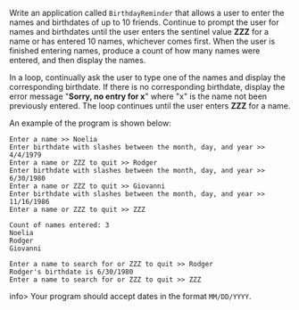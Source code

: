 Write an application called `BirthdayReminder` that allows a user to enter the names and birthdates of up to 10 friends. Continue to prompt the user for names and birthdates until the user enters the sentinel value **ZZZ** for a name or has entered 10 names, whichever comes first. When the user is finished entering names, produce a count of how many names were entered, and then display the names. 

In a loop, continually ask the user to type one of the names and display the corresponding birthdate. If there is no corresponding birthdate, display the error message "**Sorry, no entry for x**" where "x" is the name not been previously entered. The loop continues until the user enters **ZZZ** for a name. 

An example of the program is shown below:

```
Enter a name >> Noelia 
Enter birthdate with slashes between the month, day, and year >> 4/4/1979
Enter a name or ZZZ to quit >> Rodger
Enter birthdate with slashes between the month, day, and year >> 6/30/1980
Enter a name or ZZZ to quit >> Giovanni
Enter birthdate with slashes between the month, day, and year >> 11/16/1986
Enter a name or ZZZ to quit >> ZZZ

Count of names entered: 3
Noelia 
Rodger
Giovanni

Enter a name to search for or ZZZ to quit >> Rodger
Rodger's birthdate is 6/30/1980
Enter a name to search for or ZZZ to quit >> ZZZ
```

info> Your program should accept dates in the format `MM/DD/YYYY`. 

